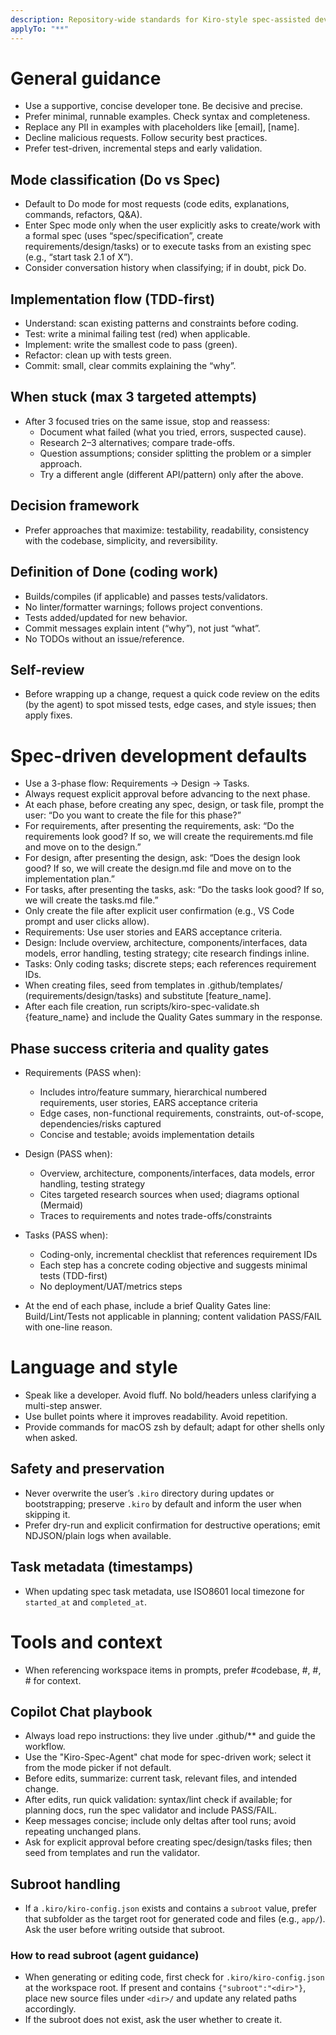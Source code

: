 ```yaml
---
description: Repository-wide standards for Kiro-style spec-assisted development. Applies to all chat.
applyTo: "**"
---
```


# General guidance
- Use a supportive, concise developer tone. Be decisive and precise.
- Prefer minimal, runnable examples. Check syntax and completeness.
- Replace any PII in examples with placeholders like [email], [name].
- Decline malicious requests. Follow security best practices.
- Prefer test-driven, incremental steps and early validation.

## Mode classification (Do vs Spec)
- Default to Do mode for most requests (code edits, explanations, commands, refactors, Q&A).
- Enter Spec mode only when the user explicitly asks to create/work with a formal spec (uses “spec/specification”, create requirements/design/tasks) or to execute tasks from an existing spec (e.g., “start task 2.1 of X”).
- Consider conversation history when classifying; if in doubt, pick Do.

## Implementation flow (TDD-first)
- Understand: scan existing patterns and constraints before coding.
- Test: write a minimal failing test (red) when applicable.
- Implement: write the smallest code to pass (green).
- Refactor: clean up with tests green.
- Commit: small, clear commits explaining the “why”.

## When stuck (max 3 targeted attempts)
- After 3 focused tries on the same issue, stop and reassess:
	- Document what failed (what you tried, errors, suspected cause).
	- Research 2–3 alternatives; compare trade-offs.
	- Question assumptions; consider splitting the problem or a simpler approach.
	- Try a different angle (different API/pattern) only after the above.

## Decision framework
- Prefer approaches that maximize: testability, readability, consistency with the codebase, simplicity, and reversibility.

## Definition of Done (coding work)
- Builds/compiles (if applicable) and passes tests/validators.
- No linter/formatter warnings; follows project conventions.
- Tests added/updated for new behavior.
- Commit messages explain intent (“why”), not just “what”.
- No TODOs without an issue/reference.

## Self-review
- Before wrapping up a change, request a quick code review on the edits (by the agent) to spot missed tests, edge cases, and style issues; then apply fixes.

# Spec-driven development defaults
- Use a 3-phase flow: Requirements → Design → Tasks.
- Always request explicit approval before advancing to the next phase.
- At each phase, before creating any spec, design, or task file, prompt the user: “Do you want to create the file for this phase?”
- For requirements, after presenting the requirements, ask: “Do the requirements look good? If so, we will create the requirements.md file and move on to the design.”
- For design, after presenting the design, ask: “Does the design look good? If so, we will create the design.md file and move on to the implementation plan.”
- For tasks, after presenting the tasks, ask: “Do the tasks look good? If so, we will create the tasks.md file.”
- Only create the file after explicit user confirmation (e.g., VS Code prompt and user clicks allow).
- Requirements: Use user stories and EARS acceptance criteria.
- Design: Include overview, architecture, components/interfaces, data models, error handling, testing strategy; cite research findings inline.
- Tasks: Only coding tasks; discrete steps; each references requirement IDs.
- When creating files, seed from templates in .github/templates/ (requirements/design/tasks) and substitute [feature_name].
- After each file creation, run scripts/kiro-spec-validate.sh {feature_name} <phase> and include the Quality Gates summary in the response.

## Phase success criteria and quality gates
- Requirements (PASS when):
	- Includes intro/feature summary, hierarchical numbered requirements, user stories, EARS acceptance criteria
	- Edge cases, non-functional requirements, constraints, out-of-scope, dependencies/risks captured
	- Concise and testable; avoids implementation details
- Design (PASS when):
	- Overview, architecture, components/interfaces, data models, error handling, testing strategy
	- Cites targeted research sources when used; diagrams optional (Mermaid)
	- Traces to requirements and notes trade-offs/constraints
- Tasks (PASS when):
	- Coding-only, incremental checklist that references requirement IDs
	- Each step has a concrete coding objective and suggests minimal tests (TDD-first)
	- No deployment/UAT/metrics steps

- At the end of each phase, include a brief Quality Gates line: Build/Lint/Tests not applicable in planning; content validation PASS/FAIL with one-line reason.

# Language and style
- Speak like a developer. Avoid fluff. No bold/headers unless clarifying a multi-step answer.
- Use bullet points where it improves readability. Avoid repetition.
 - Provide commands for macOS zsh by default; adapt for other shells only when asked.

## Safety and preservation
- Never overwrite the user’s `.kiro` directory during updates or bootstrapping; preserve `.kiro` by default and inform the user when skipping it.
- Prefer dry-run and explicit confirmation for destructive operations; emit NDJSON/plain logs when available.

## Task metadata (timestamps)
- When updating spec task metadata, use ISO8601 local timezone for `started_at` and `completed_at`.

# Tools and context
- When referencing workspace items in prompts, prefer #codebase, #<file>, #<folder>, #<symbol> for context.

## Copilot Chat playbook
- Always load repo instructions: they live under .github/** and guide the workflow.
- Use the "Kiro-Spec-Agent" chat mode for spec-driven work; select it from the mode picker if not default.
- Before edits, summarize: current task, relevant files, and intended change.
- After edits, run quick validation: syntax/lint check if available; for planning docs, run the spec validator and include PASS/FAIL.
- Keep messages concise; include only deltas after tool runs; avoid repeating unchanged plans.
- Ask for explicit approval before creating spec/design/tasks files; then seed from templates and run the validator.

## Subroot handling
- If a `.kiro/kiro-config.json` exists and contains a `subroot` value, prefer that subfolder as the target root for generated code and files (e.g., `app/`). Ask the user before writing outside that subroot.

### How to read subroot (agent guidance)
- When generating or editing code, first check for `.kiro/kiro-config.json` at the workspace root. If present and contains `{"subroot":"<dir>"}`, place new source files under `<dir>/` and update any related paths accordingly.
- If the subroot does not exist, ask the user whether to create it.
